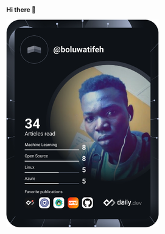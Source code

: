 ### Hi there 👋

<!--
**Boluwatifeh/boluwatifeh** is a ✨ _special_ ✨ repository because its `README.md` (this file) appears on your GitHub profile.

Here are some ideas to get you started:

- 🔭 I’m currently working on ...
- 🌱 I’m currently learning python
- 👯 I’m looking to collaborate on Projects related to python and ML
- 🤔 I’m looking for help with ...
- 💬 Ask me about ...
- 📫 How to reach me: Twitter:@tife_easypeasy
- 😄 Pronouns: He/Him
- ⚡ Fun fact: I love playing the piano and listening to good sound. 
-->
<a href="https://app.daily.dev/boluwatifeh"><img src="https://github.com/boluwatifeh/boluwatifeh/blob/master/devcard.svg" width="400" width="400" alt="Ogundeyi Boluwatife's Dev Card"/></a>
